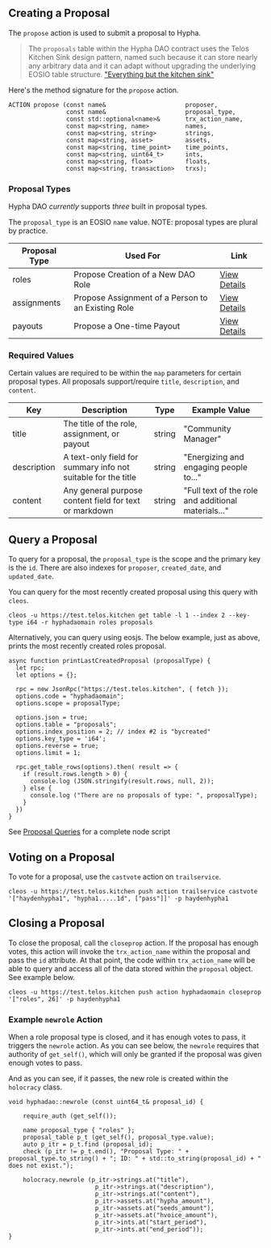 ## Creating a Proposal
The ```propose``` action is used to submit a proposal to Hypha. 

> The ```proposals``` table within the Hypha DAO contract uses the Telos Kitchen Sink design pattern, named such because it can store nearly any arbitrary data and it can adapt without upgrading the underlying EOSIO table structure.  ["Everything but the kitchen sink"](https://idioms.thefreedictionary.com/everything+but+the+kitchen+sink)

Here's the method signature for the ```propose``` action.
```
ACTION propose (const name&                		 proposer, 
                const name&                      proposal_type,
                const std::optional<name>&       trx_action_name,
                const map<string, name> 		 names,
                const map<string, string>        strings,
                const map<string, asset>         assets,
                const map<string, time_point>    time_points,
                const map<string, uint64_t>      ints,
                const map<string, float>         floats,
                const map<string, transaction>   trxs);

```

### Proposal Types
Hypha DAO *currently* supports *three* built in proposal types.

The ```proposal_type``` is an EOSIO ```name``` value. NOTE: proposal types are plural by practice.

Proposal Type   | Used For                                                   | Link
--------------- | ------------------------------------------------------------- | ------
roles           | Propose Creation of a New DAO Role                 | [View Details](proposals/roles.md)
assignments     | Propose Assignment of a Person to an Existing Role | [View Details](proposals/assignments.md)
payouts         | Propose a One-time Payout                 | [View Details](proposals/payouts.md)

### Required Values
Certain values are required to be within the ```map``` parameters for certain proposal types.   All proposals support/require ```title```, ```description```, and ```content```.  

Key         | Description                                                   | Type      | Example Value
----------- | ------------------------------------------------------------- | --------- | ------------------
title       | The title of the role, assignment, or payout                  | string    | "Community Manager"
description | A text-only field for summary info not suitable for the title | string    | "Energizing and engaging people to..."
content     | Any general purpose content field for text or markdown        | string    | "Full text of the role and additional materials..."


## Query a Proposal
To query for a proposal, the ```proposal_type``` is the scope and the primary key is the ```id```.  There are also indexes for ```proposer```, ```created_date```, and ```updated_date```.

You can query for the most recently created proposal using this query with ```cleos```.
```
cleos -u https://test.telos.kitchen get table -l 1 --index 2 --key-type i64 -r hyphadaomain roles proposals
```

Alternatively, you can query using eosjs. The below example, just as above, prints the most recently created roles proposal.
```
async function printLastCreatedProposal (proposalType) {
  let rpc;
  let options = {};

  rpc = new JsonRpc("https://test.telos.kitchen", { fetch });
  options.code = "hyphadaomain";
  options.scope = proposalType; 

  options.json = true;
  options.table = "proposals";
  options.index_position = 2; // index #2 is "bycreated"
  options.key_type = 'i64';
  options.reverse = true;
  options.limit = 1;
  
  rpc.get_table_rows(options).then( result => {
    if (result.rows.length > 0) {
      console.log (JSON.stringify(result.rows, null, 2));
    } else {
      console.log ("There are no proposals of type: ", proposalType);
    }
  })
}
```
See [Proposal Queries](proposals/eosjs-queries.md) for a complete node script


## Voting on a Proposal
To vote for a proposal, use the ```castvote``` action on ```trailservice```.

```
cleos -u https://test.telos.kitchen push action trailservice castvote '["haydenhypha1", "hypha1.....1d", ["pass"]]' -p haydenhypha1
```

## Closing a Proposal
To close the proposal, call the ```closeprop``` action.  If the proposal has enough votes, this action will invoke the ```trx_action_name``` within the proposal and pass the ```id``` attribute.  At that point, the code within ```trx_action_name``` will be able to query and access all of the data stored within the ```proposal``` object. See example below. 

```
cleos -u https://test.telos.kitchen push action hyphadaomain closeprop '["roles", 26]' -p haydenhypha1
```

### Example ```newrole``` Action
When a role proposal type is closed, and it has enough votes to pass, it triggers the ```newrole``` action.  As you can see below, the ```newrole``` requires that authority of ```get_self()```, which will only be granted if the proposal was given enough votes to pass.  

And as you can see, if it passes, the new role is created within the ```holocracy``` class.

```
void hyphadao::newrole (const uint64_t& proposal_id) {

   	require_auth (get_self());

	name proposal_type { "roles" };
	proposal_table p_t (get_self(), proposal_type.value);
	auto p_itr = p_t.find (proposal_id);
	check (p_itr != p_t.end(), "Proposal Type: " + proposal_type.to_string() + "; ID: " + std::to_string(proposal_id) + " does not exist.");

	holocracy.newrole (p_itr->strings.at("title"),
						p_itr->strings.at("description"),
						p_itr->strings.at("content"),
						p_itr->assets.at("hypha_amount"),
						p_itr->assets.at("seeds_amount"),
						p_itr->assets.at("hvoice_amount"),
						p_itr->ints.at("start_period"),
						p_itr->ints.at("end_period"));
}
```